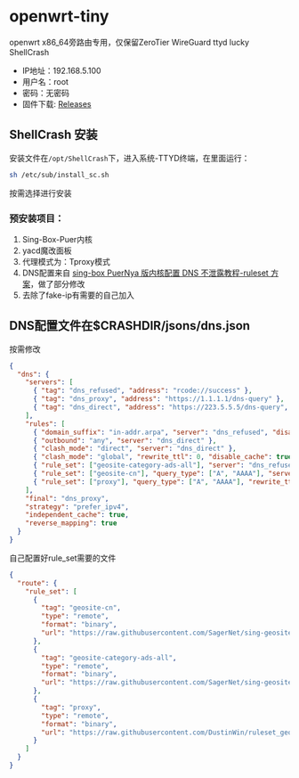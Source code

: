 # openwrt-tiny
openwrt x86_64旁路由专用，仅保留ZeroTier WireGuard ttyd lucky ShellCrash

- IP地址：192.168.5.100
- 用户名：root
- 密码：无密码
- 固件下载: [Releases](https://github.com/cgistar/openwrt-tiny/releases)

## ShellCrash 安装
安装文件在`/opt/ShellCrash`下，进入系统-TTYD终端，在里面运行：
```sh
sh /etc/sub/install_sc.sh
```
按需选择进行安装

### 预安装项目：
1. Sing-Box-Puer内核
2. yacd魔改面板
3. 代理模式为：Tproxy模式
4. DNS配置来自 [sing-box PuerNya 版内核配置 DNS 不泄露教程-ruleset 方案](https://github.com/DustinWin/clash_singbox-tutorials/blob/main/%E6%95%99%E7%A8%8B%E5%90%88%E9%9B%86/sing-box/%E8%BF%9B%E9%98%B6%E7%AF%87/sing-box%20PuerNya%20%E7%89%88%E5%86%85%E6%A0%B8%E9%85%8D%E7%BD%AE%20DNS%20%E4%B8%8D%E6%B3%84%E9%9C%B2%E6%95%99%E7%A8%8B-ruleset%20%E6%96%B9%E6%A1%88.md)，做了部分修改
5. 去除了fake-ip有需要的自己加入

## DNS配置文件在$CRASHDIR/jsons/dns.json
按需修改
```json
{
  "dns": {
    "servers": [
      { "tag": "dns_refused", "address": "rcode://success" },
      { "tag": "dns_proxy", "address": "https://1.1.1.1/dns-query" },
      { "tag": "dns_direct", "address": "https://223.5.5.5/dns-query", "detour": "DIRECT" }
    ],
    "rules": [
      { "domain_suffix": "in-addr.arpa", "server": "dns_refused", "disable_cache": true },
      { "outbound": "any", "server": "dns_direct" },
      { "clash_mode": "direct", "server": "dns_direct" },
      { "clash_mode": "global", "rewrite_ttl": 0, "disable_cache": true, "server": "dns_proxy" },
      { "rule_set": ["geosite-category-ads-all"], "server": "dns_refused" },
      { "rule_set": ["geosite-cn"], "query_type": ["A", "AAAA"], "server": "dns_direct" },
      { "rule_set": ["proxy"], "query_type": ["A", "AAAA"], "rewrite_ttl": 0, "disable_cache": true, "server": "dns_proxy" }
    ],
    "final": "dns_proxy",
    "strategy": "prefer_ipv4",
    "independent_cache": true,
    "reverse_mapping": true
  }
}
```

自己配置好rule_set需要的文件
```json
{
  "route": {
    "rule_set": [
      {
        "tag": "geosite-cn",
        "type": "remote",
        "format": "binary",
        "url": "https://raw.githubusercontent.com/SagerNet/sing-geosite/rule-set/geosite-cn.srs"
      },
      {
        "tag": "geosite-category-ads-all",
        "type": "remote",
        "format": "binary",
        "url": "https://raw.githubusercontent.com/SagerNet/sing-geosite/rule-set/geosite-category-ads-all.srs"
      },
      {
        "tag": "proxy",
        "type": "remote",
        "format": "binary",
        "url": "https://raw.githubusercontent.com/DustinWin/ruleset_geodata/sing-box-ruleset/proxy.srs"
      }
    ]
  }
}
```
